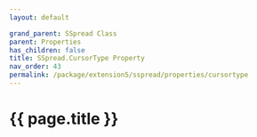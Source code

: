 ```yaml
---
layout: default

grand_parent: SSpread Class
parent: Properties
has_children: false
title: SSpread.CursorType Property
nav_order: 43
permalink: /package/extension5/sspread/properties/cursortype
---
```

# {{ page.title }}
